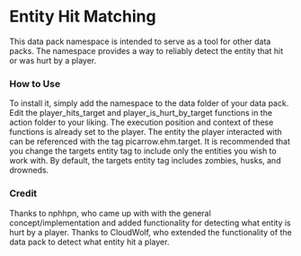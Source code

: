 # Entity Hit Matching
This data pack namespace is intended to serve as a tool for other data packs.
The namespace provides a way to reliably detect the entity that hit or was hurt by a player.

### How to Use
To install it, simply add the namespace to the data folder of your data pack.
Edit the player_hits_target and player_is_hurt_by_target functions in the action folder to your liking.
The execution position and context of these functions is already set to the player.
The entity the player interacted with can be referenced with the tag picarrow.ehm.target.
It is recommended that you change the targets entity tag to include only the entities you wish to work with.
By default, the targets entity tag includes zombies, husks, and drowneds.

### Credit
Thanks to nphhpn, who came up with with the general concept/implementation and added functionality for detecting what entity is hurt by a player.
Thanks to CloudWolf, who extended the functionality of the data pack to detect what entity hit a player.
